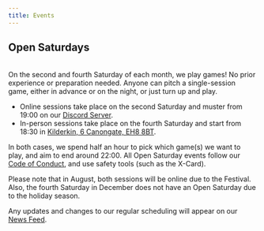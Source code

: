 ```yaml
---
title: Events
---
```

## Open Saturdays

\
On the second and fourth Saturday of each month, we play games! No prior experience or preparation needed. Anyone can pitch a single-session game, either in advance or on the night, or just turn up and play.

* Online sessions take place on the second Saturday and muster from 19:00 on our [Discord Server](https://discord.gg/6vNbsq5tSV).
* In-person sessions take place on the fourth Saturday and start from 18:30 in [Kilderkin, 6 Canongate, EH8 8BT](https://kilderkingroup.co.uk/kilderkin-2/).

In both cases, we spend half an hour to pick which game(s) we want to play, and aim to end around 22:00. All Open Saturday events follow our [Code of Conduct](https://edinburgh-indie-gamers.netlify.app/code-of-conduct), and use safety tools (such as the X-Card). 

Please note that in August, both sessions will be online due to the Festival. Also, the fourth Saturday in December does not have an Open Saturday due to the holiday season. 

Any updates and changes to our regular scheduling will appear on our [News Feed](https://edinburgh-indie-gamers.netlify.app/news).